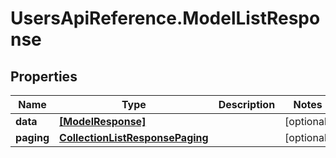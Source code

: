 # UsersApiReference.ModelListResponse

## Properties

Name | Type | Description | Notes
------------ | ------------- | ------------- | -------------
**data** | [**[ModelResponse]**](ModelResponse.md) |  | [optional] 
**paging** | [**CollectionListResponsePaging**](CollectionListResponsePaging.md) |  | [optional] 


